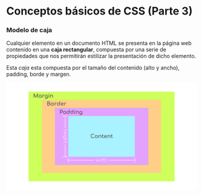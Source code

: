 # Conceptos básicos de CSS (Parte 3)

### Modelo de caja
Cualquier elemento en un documento HTML se presenta en la página web contenido en una **caja rectangular**, compuesta por una serie de propiedades que nos permitirán estilizar la presentación de dicho elemento.

Esta *caja* esta compuesta por el tamaño del contenido (alto y ancho), padding, borde y margen.

<p align="center">
    <img src="./img/boxModel.png">
</p>
